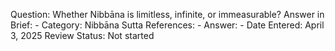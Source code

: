 Question: Whether Nibbāna is limitless, infinite, or immeasurable?
Answer in Brief: -
 Category: Nibbāna
Sutta References: -
Answer: -
Date Entered: April 3, 2025
Review Status: Not started